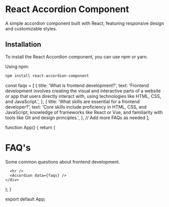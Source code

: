 # React Accordion Component

A simple accordion component built with React, featuring responsive design and customizable styles.

## Installation

To install the React Accordion component, you can use npm or yarn.

Using npm:

```bash
npm install react-accordion-component
```

const faqs = [
{
title: 'What is frontend development?',
text: 'Frontend development involves creating the visual and interactive parts of a website or app that users directly interact with, using technologies like HTML, CSS, and JavaScript.',
},
{
title: 'What skills are essential for a frontend developer?',
text: 'Core skills include proficiency in HTML, CSS, and JavaScript, knowledge of frameworks like React or Vue, and familiarity with tools like Git and design principles.',
},
// Add more FAQs as needed
];

function App() {
return (

<div>
<h1 className="header">FAQ's</h1>
<p>Some common questions about frontend development.</p>

      <hr />
      <Accordion data={faqs} />
    </div>

);
}

export default App;
